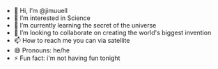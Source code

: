 - 👋 Hi, I’m @jimuuell
- 👀 I’m interested in Science
- 🌱 I’m currently learning the secret of the universe
- 💞️ I’m looking to collaborate on creating the world's biggest invention
- 📫 How to reach me you can via satellite
- 😄 Pronouns: he/he
- ⚡ Fun fact: i'm not having fun tonight

<!---
jimuuell/jimuuell is a ✨ special ✨ repository because its `README.md` (this file) appears on your GitHub profile.
You can click the Preview link to take a look at your changes. werk
--->
